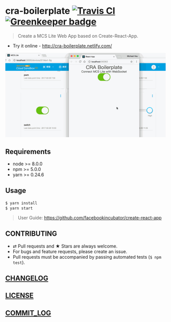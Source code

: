 # cra-boilerplate [![Travis CI](https://travis-ci.org/MCS-Lite/cra-boilerplate.svg?branch=master)](https://travis-ci.org/MCS-Lite/cra-boilerplate) [![Greenkeeper badge](https://badges.greenkeeper.io/MCS-Lite/cra-boilerplate.svg)](https://greenkeeper.io/)


> Create a MCS Lite Web App based on Create-React-App.

-   Try it online - http://cra-boilerplate.netlify.com/

![DEMO](./docs/demo.gif)

## Requirements

-   node >= 8.0.0
-   npm >= 5.0.0
-   yarn >= 0.24.6

## Usage

```
$ yarn install
$ yarn start
```

> User Guide: https://github.com/facebookincubator/create-react-app

## CONTRIBUTING

* ⇄ Pull requests and ★ Stars are always welcome.
* For bugs and feature requests, please create an issue.
* Pull requests must be accompanied by passing automated tests (`$ npm test`).

## [CHANGELOG](CHANGELOG.md)
## [LICENSE](LICENSE)
## [COMMIT_LOG](COMMIT_LOG.md)
